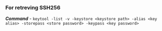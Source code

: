 ### For retreving SSH256

***Command*** - `keytool -list -v -keystore <keystore path> -alias <key alias> -storepass <store password> -keypass <key password>`
